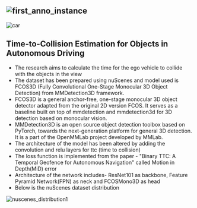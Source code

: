 ![first_anno_instance](https://user-images.githubusercontent.com/71327507/216976928-b73e8d76-3261-499f-9bb4-7c2cb003fa05.png)
---------------------------------------------------------------------------------------------------------------------------------
![car](https://user-images.githubusercontent.com/71327507/216977031-424a117f-1634-4cb1-a316-534c3da525cb.jpeg)

## Time-to-Collision Estimation for Objects in Autonomous Driving

* The research aims to calculate the time for the ego vehicle to collide with the objects in the view
* The dataset has been prepared using nuScenes and model used is FCOS3D (Fully Convolutional One-Stage Monocular 3D Object Detection) from MMDetection3D framework.
* FCOS3D is a general anchor-free, one-stage monocular 3D object detector adapted from the original 2D version FCOS. It serves as a baseline built on top of mmdetection and mmdetection3d for 3D detection based on monocular vision.
* MMDetection3D is an open source object detection toolbox based on PyTorch, towards the next-generation platform for general 3D detection. It is a part of the OpenMMLab project developed by MMLab.
* The architecture of the model has been altered by adding the convolution and relu layers for ttc (time to collision)
* The loss function is implemented from the paper - "Binary TTC: A Temporal Geofence for Autonomous Navigation" called Motion in Depth(MiD) error
* Architecture of the network includes- ResNet101 as backbone, Feature Pyramid Network(FPN) as neck and FCOSMono3D as head
* Below is the nuScenes dataset distribution

![nuscenes_distribution1](https://user-images.githubusercontent.com/71327507/216977188-3bf35045-19b2-4166-a8b1-f63a9917a56c.png)
